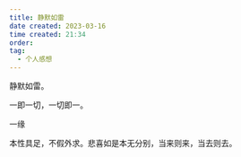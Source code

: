 ```yaml
---
title: 静默如雷
date created: 2023-03-16
time created: 21:34
order: 
tag:
  - 个人感想
---
```


静默如雷。

一即一切，一切即一。

一缘

本性具足，不假外求。悲喜如是本无分别，当来则来，当去则去。



